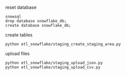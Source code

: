 reset database
```
snowsql
drop database snowflake_db;
create database snowflake_db;
```
create tables
```
python etl_snowflake/staging_create_staging_area.py
```
upload files
```
python etl_snowflake/staging_upload_json.py
python etl_snowflake/staging_upload_csv.py
```